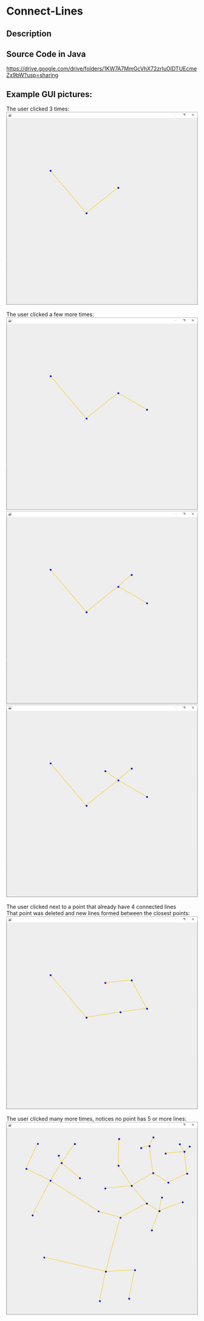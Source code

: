 # Connect-Lines

## Description

## Source Code in Java
https://drive.google.com/drive/folders/1KW7A7MmGcVhX72zrIuOlDTUEcmeZx9bW?usp=sharing

## Example GUI pictures:
The user clicked 3 times:  
![3 dots and 2 lines appear](https://github.com/toantnguyen99/Connect-Lines/blob/main/pic1.JPG)

The user clicked a few more times:  
![A new line and a new point appear](https://github.com/toantnguyen99/Connect-Lines/blob/main/pic2.JPG)![A new line and a new point appear](https://github.com/toantnguyen99/Connect-Lines/blob/main/pic3.JPG)![A new line and a new point appear](https://github.com/toantnguyen99/Connect-Lines/blob/main/pic4.JPG)

The user clicked next to a point that already have 4 connected lines  
That point was deleted and new lines formed between the closest points:  
![The 4 lines were redrawed](https://github.com/toantnguyen99/Connect-Lines/blob/main/pic5Redraw.JPG)

The user clicked many more times, notices no point has 5 or more lines:
![Many points and many lines](https://github.com/toantnguyen99/Connect-Lines/blob/main/pic6All.JPG)
